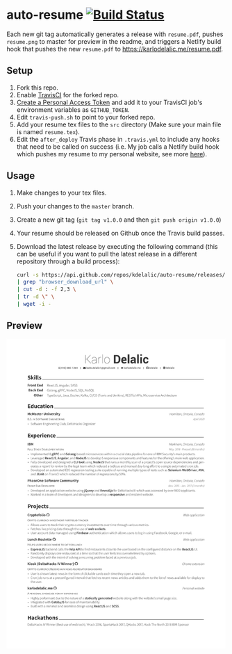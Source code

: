 # auto-resume [![Build Status](https://travis-ci.org/kdelalic/auto-resume.svg?branch=master)](https://travis-ci.org/kdelalic/auto-resume)

Each new git tag automatically generates a release with `resume.pdf`, pushes `resume.png` to master for preview in the readme, and triggers a Netlify build hook that pushes the new `resume.pdf` to <https://karlodelalic.me/resume.pdf>.

## Setup

1. Fork this repo.
2. Enable [TravisCI](https://travis-ci.org/) for the forked repo.
3. [Create a Personal Access Token](https://github.com/settings/tokens) and add it to your TravisCI job's environment variables as `GITHUB_TOKEN`.
4. Edit `travis-push.sh` to point to your forked repo.
5. Add your resume tex files to the `src` directory (Make sure your main file is named `resume.tex`).
6. Edit the `after_deploy` Travis phase in `.travis.yml` to include any hooks that need to be called on success (i.e. My job calls a Netlify build hook which pushes my resume to my personal website, see more [here](https://github.com/kdelalic/karlodelalic.com-gatsby/blob/master/build.sh)).

## Usage

1. Make changes to your tex files.
2. Push your changes to the `master` branch.
3. Create a new git tag (`git tag v1.0.0` and then `git push origin v1.0.0`)
4. Your resume should be released on Github once the Travis build passes.
5. Download the latest release by executing the following command (this can be useful if you want to pull the latest release in a different repository through a build process):

    ```bash
    curl -s https://api.github.com/repos/kdelalic/auto-resume/releases/latest \
    | grep "browser_download_url" \
    | cut -d : -f 2,3 \
    | tr -d \" \
    | wget -i -
    ```

## Preview

![Resume preview image](resume.png)
